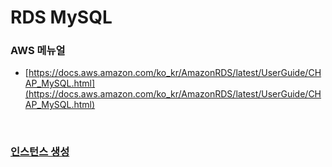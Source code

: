 RDS MySQL
===

### AWS 메뉴얼
* [https://docs.aws.amazon.com/ko_kr/AmazonRDS/latest/UserGuide/CHAP_MySQL.html](https://docs.aws.amazon.com/ko_kr/AmazonRDS/latest/UserGuide/CHAP_MySQL.html)

<br>

### [인스턴스 생성](./CreateInstance/README.md)

<br>
